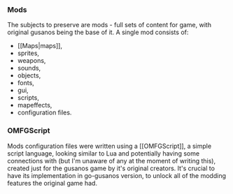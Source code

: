 ### Mods
The subjects to preserve are mods - full sets of content for game, with original gusanos being the base of it. A single mod consists of:
- [[Maps|maps]],
- sprites,
- weapons,
- sounds,
- objects,
- fonts,
- gui,
- scripts,
- mapeffects,
- configuration files.

### OMFGScript
Mods configuration files were written using a [[OMFGScript]], a simple script language, looking similar to Lua and potentially having some connections with (but I'm unaware of any at the moment of writing this), created just for the gusanos game by it's original creators. It's crucial to have its implementation in go-gusanos version, to unlock all of the modding features the original game had.
